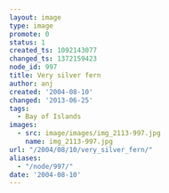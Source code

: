 ```yaml
---
layout: image
type: image
promote: 0
status: 1
created_ts: 1092143077
changed_ts: 1372159423
node_id: 997
title: Very silver fern
author: anj
created: '2004-08-10'
changed: '2013-06-25'
tags:
  - Bay of Islands
images:
  - src: image/images/img_2113-997.jpg
    name: img_2113-997.jpg
url: "/2004/08/10/very_silver_fern/"
aliases:
  - "/node/997/"
date: '2004-08-10'
---
```


